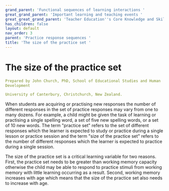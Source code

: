 ```yaml
---
grand_parent: 'Functional sequences of learning interactions '
great_grand_parent: 'Important learning and teaching events '
great_great_grand_parent: 'Teacher Education''s Core Knowledge and Skills.'
has_children: false
layout: default
nav_order: 3
parent: 'Practice response sequences '
title: 'The size of the practice set '
---
```

# The size of the practice set


```yaml
Prepared by John Church, PhD, School of Educational Studies and Human
Development

University of Canterbury, Christchurch, New Zealand.
```


When students are acquiring or practising new responses the number of
different responses in the set of practice responses may vary from one
to many dozens. For example, a child might be given the task of learning
or practising a single spelling word, a set of five new spelling words,
or a set of 10 new words. The term "practice set" refers to the set of
different responses which the learner is expected to study or practice
during a single lesson or practice session and the term "size of the
practice set" refers to the number of different responses which the
learner is expected to practice during a single session.

The size of the practice set is a critical learning variable for two
reasons. First, the practice set needs to be greater than working memory
capacity otherwise the child may be able to respond to practice stimuli
from working memory with little learning occurring as a result. Second,
working memory increases with age which means that the size of the
practice set also needs to increase with age.
